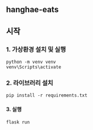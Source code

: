 ## hanghae-eats

## 시작

### 1. 가상환경 설치 및 실행

```
python -m venv venv 
venv\Scripts\activate
```

### 2. 라이브러리 설치

```
pip install -r requirements.txt
```

#### 3. 실행

```
flask run
```